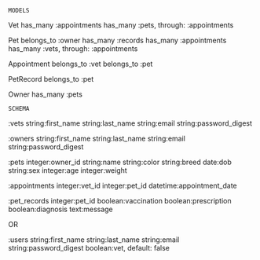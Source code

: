     MODELS
Vet
has_many :appointments
has_many :pets, through: :appointments

Pet
belongs_to :owner
has_many :records
has_many :appointments
has_many :vets, through: :appointments

Appointment
belongs_to :vet
belongs_to :pet

PetRecord
belongs_to :pet

Owner
has_many :pets


    SCHEMA
:vets
string:first_name
string:last_name
string:email
string:password_digest

:owners
string:first_name
string:last_name
string:email
string:password_digest

:pets
integer:owner_id
string:name
string:color
string:breed
date:dob
string:sex
integer:age
integer:weight


:appointments
integer:vet_id
integer:pet_id
datetime:appointment_date

:pet_records
integer:pet_id
boolean:vaccination
boolean:prescription
boolean:diagnosis
text:message


OR

:users
string:first_name
string:last_name
string:email
string:password_digest
boolean:vet, default: false
